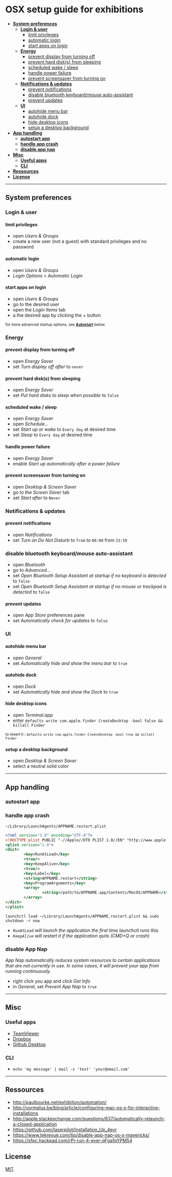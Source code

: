 # OSX setup guide for exhibitions

+ **[System preferences](#system-preferences)**
  + **[Login & user](#login--user)**
    + [limit privileges](#limit-privileges)
    + [automatic login](#automatic-login)
    + [start apps on login](#start-apps-on-login)
  + **[Energy](#energy)**
    + [prevent display from turning off](#prevent-display-from-turning-off)
    + [prevent hard disk(s) from sleeping](#prevent-hard-disks-from-sleeping)
    + [scheduled wake / sleep](#scheduled-wake--sleep)
    + [handle power failure](#handle-power-failure)
    + [prevent screensaver from turning on](#prevent-screensaver-from-turning-on)
  + **[Notifications & updates](#notifications--updates)**
    + [prevent notifications](#prevent-notifications)
    + [disable bluetooth keyboard/mouse auto-assistant](#disable-bluetooth-keyboard--mouse-auto--assitant)
    + [prevent updates](#prevent-updates)
  + **[UI](#ui)**
    + [autohide menu bar](#autohide-menu-bar)
    + [autohide dock](#autohide-dock)
    + [hide desktop icons](#hide-desktop-icons)
    + [setup a desktop background](#setup-a-desktop-background)
+ **[App handling](#app-handling)**
  + **[autostart app](#autostart-app)**
  + **[handle app crash](#handle-app-crash)**
  + **[disable app nap](#disable-app-nap)**
+ **[Misc](#misc)**
  + **[Useful apps](#useful-apps)**
  + **[CLI](#cli)**
+ **[Ressources](#ressources)**
+ **[License](#license)**




--- 

## System preferences

### Login & user

#### limit privileges
+ open _Users & Groups_
+ create a new user (not a guest) with standard privileges and no password

#### automatic login
+ open _Users & Groups_
+ _Login Options_ > _Automatic Login_

#### start apps on login
+ open _Users & Groups_
+ go to the desired user
+ open the _Login Items_ tab
+ a the desired app by clicking the _+_ button

<sup>for more advanced startup options, see **[Autostart](autostart)** below</sup>

### Energy

#### prevent display from turning off
+ open _Energy Saver_
+ set _Turn display off after_ to `never`

#### prevent hard disk(s) from sleeping
+ open _Energy Saver_
+ set _Put hard disks to sleep when possible_ to `false`

#### scheduled wake / sleep
+ open _Energy Saver_
+ open _Schedule..._
+ set _Start up or wake_ to `Every day` at desired time
+ set _Sleep_ to `Every day` at desired time

#### handle power failure
+ open _Energy Saver_
+ enable _Start up automatically after a power failure_

#### prevent screensaver from turning on
+ open _Desktop & Screen Saver_
+ go to the _Screen Saver_ tab
+ set _Start after_ to `Never`

### Notifications & updates

#### prevent notifications
+ open _Notifications_
+ set _Turn on Do Not Disturb_ to `from` to `00:00` from `23:59`

### disable bluetooth keyboard/mouse auto-assistant
+ open _Bluetooth_
+ go to _Advanced..._
+ set _Open Bluetooth Setup Assistant at startup if no keyboard is detected_ to `false`
+ set _Open Bluetooth Setup Assistant at startup if no mouse or trackpad is detected_ to `false`

#### prevent updates
+ open _App Store_ preferences pane
+ set _Automatically check for updates_ to `false`

### UI

#### autohide menu bar
+ open _General_
+ set _Automatically hide and show the menu bar_ to `true`

#### autohide dock
+ open _Dock_
+ set _Automatically hide and show the Dock_ to `true`

#### hide desktop icons
+ open _Terminal.app_
+ enter `defaults write com.apple.finder CreateDesktop -bool false && killall Finder`

<sup>to revert it : `defaults write com.apple.finder CreateDesktop -bool true && killall Finder`</sup>

#### setup a desktop background
+ open _Desktop & Screen Saver_
+ select a neutral solid color

---
## App handling

### autostart app

### handle app crash
`~/Library/LaunchAgents/APPNAME.restart.plist`
```xml
<?xml version="1.0" encoding="UTF-8"?>
<!DOCTYPE plist PUBLIC "-//Apple//DTD PLIST 1.0//EN" "http://www.apple.com/DTDs/PropertyList-1.0.dtd">
<plist version="1.0">
<dict>
        <key>RunAtLoad</key>  
        <true/>  
        <key>KeepAlive</key>
        <true/>
        <key>Label</key>
        <string>APPNAME.restart</string>
        <key>ProgramArguments</key>
        <array>
                <string>/path/to/APPNAME.app/Contents/MacOS/APPNAME</string>
        </array>
</dict>
</plist>
```

`launchctl load ~/Library/LaunchAgents/APPNAME.restart.plist && sudo shutdown -r now
`

+ _`RunAtLoad` will launch the application the first time launchctl runs this_
+ _`KeepAlive` will restart it if the application quits (CMD+Q or crash)_

### disable App Nap
_App Nap automatically reduces system resources to certain applications that are not currently in use. In some cases, it will prevent your app from running continuously._
+ right click you app and click _Get Info_
+ in _General_, set _Prevent App Nap_ to `true`

---
## Misc

### Useful apps
+ [TeamViewer](https://www.teamviewer.com/)
+ [Dropbox](https://www.dropbox.com/)
+ [Github Desktop]()

### CLI
+ `echo 'my message' | mail -s 'test' 'your@email.com'`

---
## Ressources
+ http://paulbourke.net/exhibition/automation/
+ http://vormplus.be/blog/article/configuring-mac-os-x-for-interactive-installations
+ http://apple.stackexchange.com/questions/837/automatically-relaunch-a-closed-application
+ https://github.com/laserpilot/Installation_Up_4evr
+ https://www.tekrevue.com/tip/disable-app-nap-os-x-mavericks/
+ https://sfpc.hackpad.com/rPi-run-4-ever-qFgafqYPM54

## License
[MIT](https://tldrlegal.com/license/mit-license).

